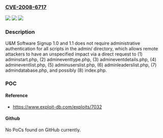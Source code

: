 ### [CVE-2008-6717](https://cve.mitre.org/cgi-bin/cvename.cgi?name=CVE-2008-6717)
![](https://img.shields.io/static/v1?label=Product&message=n%2Fa&color=blue)
![](https://img.shields.io/static/v1?label=Version&message=n%2Fa&color=blue)
![](https://img.shields.io/static/v1?label=Vulnerability&message=n%2Fa&color=brighgreen)

### Description

U&M Software Signup 1.0 and 1.1 does not require administrative authentication for all scripts in the admin/ directory, which allows remote attackers to have an unspecified impact via a direct request to (1) adminstart.php, (2) admineventtype.php, (3) admineventdetails.php, (4) admineventlist.php, (5) adminuserslist.php, (6) adminleaderslist.php, (7) admindatabase.php, and possibly (8) index.php.

### POC

#### Reference
- https://www.exploit-db.com/exploits/7032

#### Github
No PoCs found on GitHub currently.

